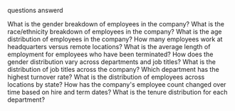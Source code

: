 questions answerd

What is the gender breakdown of employees in the company?
What is the race/ethnicity breakdown of employees in the company?
What is the age distribution of employees in the company?
How many employees work at headquarters versus remote locations?
What is the average length of employment for employees who have been terminated?
How does the gender distribution vary across departments and job titles?
What is the distribution of job titles across the company?
Which department has the highest turnover rate?
What is the distribution of employees across locations by state?
How has the company's employee count changed over time based on hire and term dates?
What is the tenure distribution for each department?
